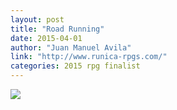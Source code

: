 ```yaml
---
layout: post
title: "Road Running"
date: 2015-04-01
author: "Juan Manuel Avila"
link: "http://www.runica-rpgs.com/"
categories: 2015 rpg finalist
---
```


![]({{site.url}}/2015images/RoadRunning.jpg)

